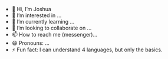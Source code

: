 - 👋 Hi, I’m Joshua
- 👀 I’m interested in ...
- 🌱 I’m currently learning ...
- 💞️ I’m looking to collaborate on ...
- 📫 How to reach me (messenger)...
- 😄 Pronouns: ...
- ⚡ Fun fact: I can understand 4 languages, but only the basics.

<!---
Morow4/Morow4 is a ✨ special ✨ repository because its `README.md` (this file) appears on your GitHub profile.
You can click the Preview link to take a look at your changes.
--->
